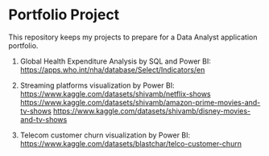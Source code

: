 # Portfolio Project
This repository keeps my projects to prepare for a Data Analyst application portfolio.

1. Global Health Expenditure Analysis by SQL and Power BI:  
https://apps.who.int/nha/database/Select/Indicators/en

3. Streaming platforms visualization by Power BI: 
https://www.kaggle.com/datasets/shivamb/netflix-shows
https://www.kaggle.com/datasets/shivamb/amazon-prime-movies-and-tv-shows
https://www.kaggle.com/datasets/shivamb/disney-movies-and-tv-shows

4. Telecom customer churn visualization by Power BI:
https://www.kaggle.com/datasets/blastchar/telco-customer-churn
